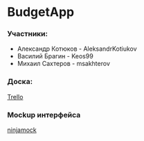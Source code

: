 # BudgetApp 

### Участники:
* Александр Котюков - AleksandrKotiukov
* Василий Брагин - Keos99
* Михаил Сахтеров - msakhterov

### Доска: 
[Trello](https://trello.com/b/gsFTLlAo/personalbudget)

### Mockup интерфейса
[ninjamock](https://ninjamock.com/s/CCRW2Sx)

